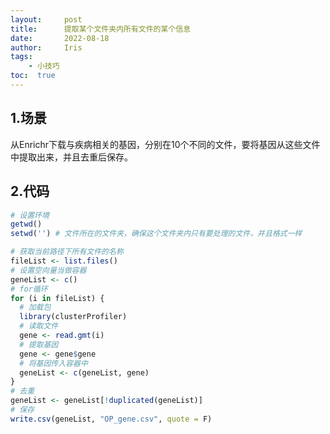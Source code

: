 ```yaml
---
layout:     post
title:      提取某个文件夹内所有文件的某个信息
date:       2022-08-18
author:     Iris
tags:
    - 小技巧
toc:  true
---
```


## 1.场景

从Enrichr下载与疾病相关的基因，分别在10个不同的文件，要将基因从这些文件中提取出来，并且去重后保存。

## 2.代码

```r
# 设置环境
getwd()
setwd('') # 文件所在的文件夹，确保这个文件夹内只有要处理的文件，并且格式一样

# 获取当前路径下所有文件的名称
fileList <- list.files()
# 设置空向量当做容器
geneList <- c()
# for循环
for (i in fileList) {
  # 加载包
  library(clusterProfiler)
  # 读取文件
  gene <- read.gmt(i)
  # 提取基因
  gene <- gene$gene
  # 将基因传入容器中
  geneList <- c(geneList, gene)
}  
# 去重
geneList <- geneList[!duplicated(geneList)]  
# 保存
write.csv(geneList, "OP_gene.csv", quote = F)
```